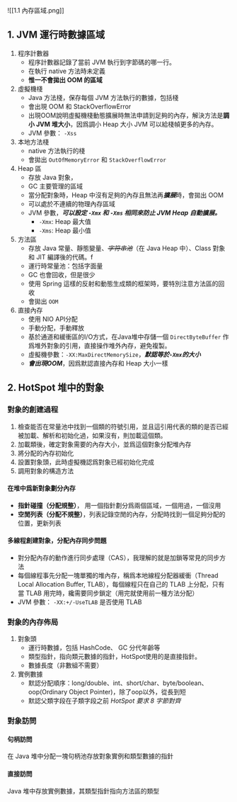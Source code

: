 ![[1.1 內存區域.png]]

## 1. JVM 運行時數據區域

1. 程序計數器
	- 程序計數器記錄了當前 JVM 執行到字節碼的哪一行。
	- 在執行 native 方法時未定義
	- **惟一不會拋出 OOM 的區域**
2. 虛擬機棧
	- Java 方法棧，保存每個 JVM 方法執行的數據，包括棧
	- 會出現 OOM 和 StackOverflowError
	- 出現OOM說明虛擬機棧動態擴展時無法申請到足夠的內存，解決方法是**調小 JVM 堆大小**，因爲調小 Heap 大小 JVM 可以給棧幀更多的內存。
	- JVM 參數： `-Xss`
3. 本地方法棧
	- native 方法執行的棧
	- 會拋出 `OutOfMemoryError` 和 `StackOverflowError`
4. Heap 區
	- 存放 Java 對象，
	- GC 主要管理的區域
	- 當分配對象時，Heap 中沒有足夠的內存且無法再***擴展***時，會拋出 OOM
	- 可以處於不連續的物理內存區域
	- JVM 參數，***可以設定 `-Xmx` 和 `-Xms` 相同來防止 JVM Heap 自動擴展。***
		- `-Xmx`: Heap 最大值
		- `-Xms`: Heap 最小值
5. 方法區
	- 存放 Java 常量、靜態變量、*~~字符串池~~*（在 Java Heap 中）、Class 對象和 JIT 編譯後的代碼。f
	- 運行時常量池：包括字面量
	- GC 也會回收，但是很少
	- 使用 Spring 這樣的反射和動態生成類的框架時，要特別注意方法區的回收
	- 會拋出 `OOM`
6. 直接內存
	- 使用 NIO API分配
	- 手動分配，手動釋放
	- 基於通道和緩衝區的I/O方式，在Java堆中存儲一個 `DirectByteBuffer` 作爲堆外對象的引用，直接操作堆外內存，避免複製。
	- 虛擬機參數：`-XX:MaxDirectMemorySize`，***默認等於`-Xmx`的大小***
	- ***會出現OOM***，因爲默認直接內存和 Heap 大小一樣

## 2. HotSpot 堆中的對象

### 對象的創建過程

1. 檢查能否在常量池中找到一個類的符號引用，並且這引用代表的類的是否已經被加載、解析和初始化過，如果沒有，則加載這個類。
2. 加載類後，確定對象需要的內存大小，並爲這個對象分配堆內存
3. 將分配的內存初始化
4. 設置對象頭，此時虛擬機認爲對象已經初始化完成
5. 調用對象的構造方法

#### 在堆中爲新對象劃分內存

- **指針碰撞（分配規整）**， 用一個指針劃分爲兩個區域，一個用過，一個沒用
- **空閒列表（分配不規整）**，列表記錄空閒的內存，分配時找到一個足夠分配的位置，更新列表

#### 多線程創建對象，分配內存同步問題

- 對分配內存的動作進行同步處理（CAS），我理解的就是加鎖等常見的同步方法
- 每個線程事先分配一塊單獨的堆內存，稱爲本地線程分配器緩衝（Thread Local Allocation Buffer, TLAB），每個線程只在自己的 TLAB 上分配，只有當 TLAB 用完時，纔需要同步鎖定（用完就使用前一種方法分配）
- JVM 參數： `-XX:+/-UseTLAB` 是否使用 TLAB

### 對象的內存佈局

1. 對象頭
	- 運行時數據，包括 HashCode、 GC 分代年齡等
	- 類型指針，指向類元數據的指針，HotSpot使用的是直接指針。
	- 數據長度（非數組不需要）
2. 實例數據
	- 默認分配順序：long/double、int、short/char、byte/boolean、oop(Ordinary Object Pointer)，除了oop以外，從長到短
	- 默認父類字段在子類字段之前
*HotSpot 要求 8 字節對齊*

### 對象訪問

#### 句柄訪問

在 Java 堆中分配一塊句柄池存放對象實例和類型數據的指針

#### 直接訪問

Java 堆中存放實例數據，其類型指針指向方法區的類型
